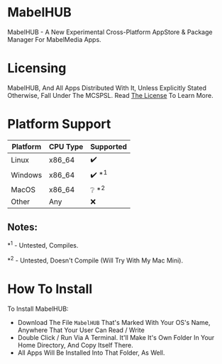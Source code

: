 # MabelHUB
MabelHUB - A New Experimental Cross-Platform AppStore & Package Manager For MabelMedia Apps.

# Licensing
MabelHUB, And All Apps Distributed With It, Unless Explicitly Stated Otherwise, Fall Under The MCSPSL. Read <a href="https://github.com/MabelMedia-LLC/MCSPSL">The License</a> To Learn More.

# Platform Support
| Platform | CPU Type | Supported |
|----------|----------|-----------|
| Linux | x86_64 | ✔️ |
| Windows | x86_64 | ✔️ *<sup>1</sup> |
| MacOS | x86_64 | ❔ *<sup>2</sup> |
| Other | Any | ❌ |

## Notes:
*<sup>1</sup> - Untested, Compiles.

*<sup>2</sup> - Untested, Doesn't Compile (Will Try With My Mac Mini).

# How To Install
To Install MabelHUB:
- Download The File `MabelHUB` That's Marked With Your OS's Name, Anywhere That Your User Can Read / Write
- Double Click / Run Via A Terminal. It'll Make It's Own Folder In Your Home Directory, And Copy Itself There.
- All Apps Will Be Installed Into That Folder, As Well.
